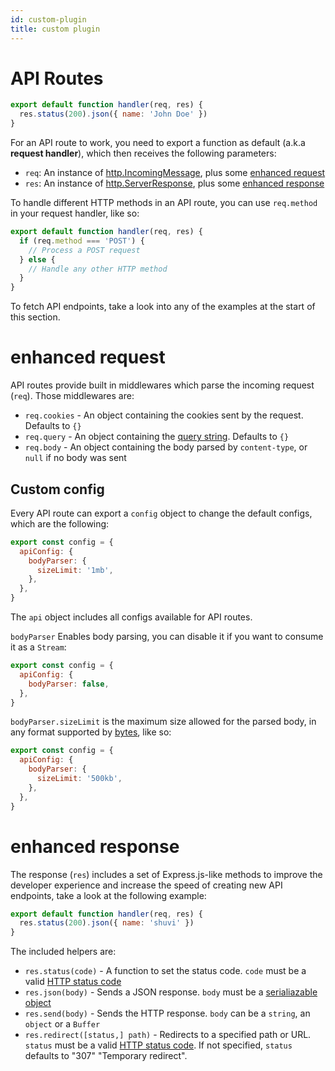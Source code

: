 ```yaml
---
id: custom-plugin
title: custom plugin
---
```


# API Routes

```js
export default function handler(req, res) {
  res.status(200).json({ name: 'John Doe' })
}
```

For an API route to work, you need to export a function as default (a.k.a **request handler**), which then receives the following parameters:

- `req`: An instance of [http.IncomingMessage](https://nodejs.org/api/http.html#http_class_http_incomingmessage), plus some [enhanced request](#enhanced-request)
- `res`: An instance of [http.ServerResponse](https://nodejs.org/api/http.html#http_class_http_serverresponse), plus some [enhanced response](#enhanced-response)

To handle different HTTP methods in an API route, you can use `req.method` in your request handler, like so:

```js
export default function handler(req, res) {
  if (req.method === 'POST') {
    // Process a POST request
  } else {
    // Handle any other HTTP method
  }
}
```

To fetch API endpoints, take a look into any of the examples at the start of this section.

# enhanced request

API routes provide built in middlewares which parse the incoming request (`req`). Those middlewares are:

- `req.cookies` - An object containing the cookies sent by the request. Defaults to `{}`
- `req.query` - An object containing the [query string](https://en.wikipedia.org/wiki/Query_string). Defaults to `{}`
- `req.body` - An object containing the body parsed by `content-type`, or `null` if no body was sent

## Custom config

Every API route can export a `config` object to change the default configs, which are the following:

```js
export const config = {
  apiConfig: {
    bodyParser: {
      sizeLimit: '1mb',
    },
  },
}
```

The `api` object includes all configs available for API routes.

`bodyParser` Enables body parsing, you can disable it if you want to consume it as a `Stream`:

```js
export const config = {
  apiConfig: {
    bodyParser: false,
  },
}
```

`bodyParser.sizeLimit` is the maximum size allowed for the parsed body, in any format supported by [bytes](https://github.com/visionmedia/bytes.js), like so:

```js
export const config = {
  apiConfig: {
    bodyParser: {
      sizeLimit: '500kb',
    },
  },
}
```

# enhanced response

The response (`res`) includes a set of Express.js-like methods to improve the developer experience and increase the speed of creating new API endpoints, take a look at the following example:

```js
export default function handler(req, res) {
  res.status(200).json({ name: 'shuvi' })
}
```

The included helpers are:

- `res.status(code)` - A function to set the status code. `code` must be a valid [HTTP status code](https://en.wikipedia.org/wiki/List_of_HTTP_status_codes)
- `res.json(body)` - Sends a JSON response. `body` must be a [serialiazable object](https://developer.mozilla.org/en-US/docs/Glossary/Serialization)
- `res.send(body)` - Sends the HTTP response. `body` can be a `string`, an `object` or a `Buffer`
- `res.redirect([status,] path)` - Redirects to a specified path or URL. `status` must be a valid [HTTP status code](https://en.wikipedia.org/wiki/List_of_HTTP_status_codes). If not specified, `status` defaults to "307" "Temporary redirect".
